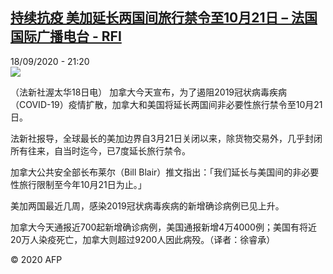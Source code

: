 <!--1600458977000-->
[持续抗疫 美加延长两国间旅行禁令至10月21日 – 法国国际广播电台 - RFI](http://www.rfi.fr//cn/contenu/20200918-%E6%8C%81%E7%BB%AD%E6%8A%97%E7%96%AB-%E7%BE%8E%E5%8A%A0%E5%BB%B6%E9%95%BF%E4%B8%A4%E5%9B%BD%E9%97%B4%E6%97%85%E8%A1%8C%E7%A6%81%E4%BB%A4%E8%87%B310%E6%9C%8821%E6%97%A5)
------

<div>18/09/2020 - 21:20</div><img src="https://s.rfi.fr/media/display/0cddd2de-f9e7-11ea-ab64-005056bf87d6/w:310/p:16x9/int0001b.200919032005.jpg"><div class="t-content__body u-clearfix"><p>（法新社渥太华18日电）    加拿大今天宣布，为了遏阻2019冠状病毒疾病（COVID-19）疫情扩散，加拿大和美国将延长两国间非必要性旅行禁令至10月21日。</p><p>    法新社报导，全球最长的美加边界自3月21日关闭以来，除货物交易外，几乎封闭所有往来，自当时迄今，已7度延长旅行禁令。</p><p>    加拿大公共安全部长布莱尔（Bill Blair）推文指出：「我们延长与美国间的非必要性旅行限制至今年10月21日为止。」</p><p>    美加两国最近几周，感染2019冠状病毒疾病的新增确诊病例已见上升。</p><p>    加拿大今天通报近700起新增确诊病例，美国通报新增4万4000例；美国有将近20万人染疫死亡，加拿大则超过9200人因此病殁。（译者：徐睿承）</p><p class="t-copyright">© 2020 AFP</p>        </div>
